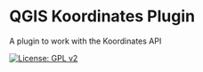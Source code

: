 # QGIS Koordinates Plugin

A plugin to work with the Koordinates API

[![License: GPL v2](https://img.shields.io/badge/License-GPLv2-blue.svg)](LICENSE.md)

